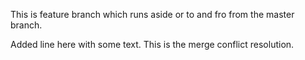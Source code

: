 This is feature branch which runs aside or to and fro from the master branch.

Added line here with some text.
This is the merge conflict resolution.